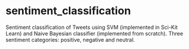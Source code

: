 # sentiment_classification
Sentiment classification of Tweets using SVM (implemented in Sci-Kit Learn) and Naive Bayesian classifier (implemented from scratch). Three sentiment categories: positive, negative and neutral.
